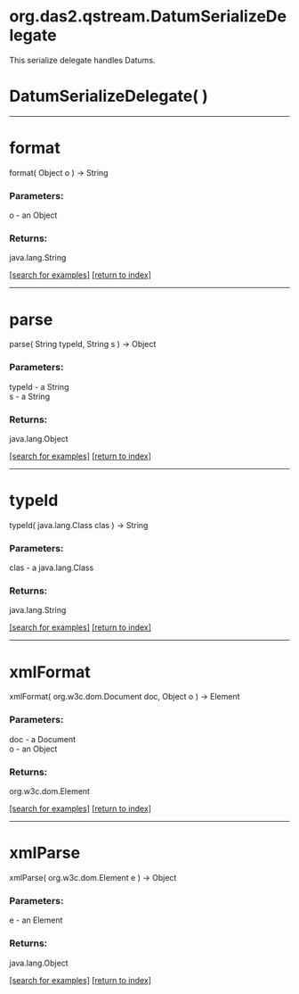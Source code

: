 # org.das2.qstream.DatumSerializeDelegate

This serialize delegate handles Datums.

# DatumSerializeDelegate( )


***
<a name="format"></a>
# format
format( Object o ) &rarr; String



### Parameters:
o - an Object

### Returns:
java.lang.String


<a href="https://github.com/autoplot/dev/search?q=format&unscoped_q=format">[search for examples]</a>
<a href="https://github.com/autoplot/documentation/blob/master/javadoc/index-all.md">[return to index]</a>

***
<a name="parse"></a>
# parse
parse( String typeId, String s ) &rarr; Object



### Parameters:
typeId - a String
<br>s - a String

### Returns:
java.lang.Object


<a href="https://github.com/autoplot/dev/search?q=parse&unscoped_q=parse">[search for examples]</a>
<a href="https://github.com/autoplot/documentation/blob/master/javadoc/index-all.md">[return to index]</a>

***
<a name="typeId"></a>
# typeId
typeId( java.lang.Class clas ) &rarr; String



### Parameters:
clas - a java.lang.Class

### Returns:
java.lang.String


<a href="https://github.com/autoplot/dev/search?q=typeId&unscoped_q=typeId">[search for examples]</a>
<a href="https://github.com/autoplot/documentation/blob/master/javadoc/index-all.md">[return to index]</a>

***
<a name="xmlFormat"></a>
# xmlFormat
xmlFormat( org.w3c.dom.Document doc, Object o ) &rarr; Element



### Parameters:
doc - a Document
<br>o - an Object

### Returns:
org.w3c.dom.Element


<a href="https://github.com/autoplot/dev/search?q=xmlFormat&unscoped_q=xmlFormat">[search for examples]</a>
<a href="https://github.com/autoplot/documentation/blob/master/javadoc/index-all.md">[return to index]</a>

***
<a name="xmlParse"></a>
# xmlParse
xmlParse( org.w3c.dom.Element e ) &rarr; Object



### Parameters:
e - an Element

### Returns:
java.lang.Object


<a href="https://github.com/autoplot/dev/search?q=xmlParse&unscoped_q=xmlParse">[search for examples]</a>
<a href="https://github.com/autoplot/documentation/blob/master/javadoc/index-all.md">[return to index]</a>

